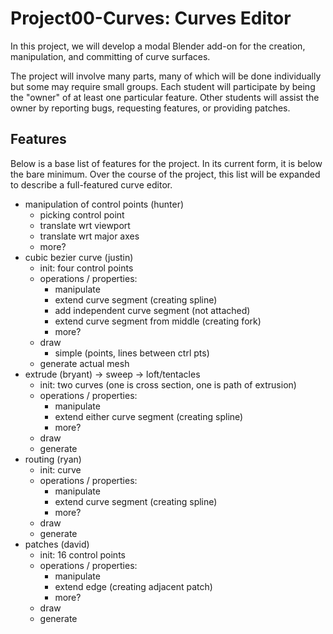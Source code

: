 # Project00-Curves: Curves Editor

In this project, we will develop a modal Blender add-on for the creation, manipulation, and committing of curve surfaces.

The project will involve many parts, many of which will be done individually but some may require small groups.
Each student will participate by being the "owner" of at least one particular feature.
Other students will assist the owner by reporting bugs, requesting features, or providing patches.



## Features


Below is a base list of features for the project.
In its current form, it is below the bare minimum.
Over the course of the project, this list will be expanded to describe a full-featured curve editor.

- manipulation of control points (hunter)
    - picking control point
    - translate wrt viewport
    - translate wrt major axes
    - more?
- cubic bezier curve (justin)
    - init: four control points
    - operations / properties:
        - manipulate
        - extend curve segment (creating spline)
        - add independent curve segment (not attached)
        - extend curve segment from middle (creating fork)
        - more?
    - draw
        - simple (points, lines between ctrl pts)
    - generate actual mesh
- extrude (bryant) -> sweep -> loft/tentacles
    - init: two curves (one is cross section, one is path of extrusion)
    - operations / properties:
        - manipulate
        - extend either curve segment (creating spline)
        - more?
    - draw
    - generate
- routing (ryan)
    - init: curve
    - operations / properties:
        - manipulate
        - extend curve segment (creating spline)
        - more?
    - draw
    - generate
- patches (david)
    - init: 16 control points
    - operations / properties:
        - manipulate
        - extend edge (creating adjacent patch)
        - more?
    - draw
    - generate

